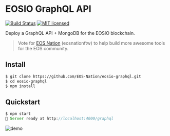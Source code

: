 # EOSIO GraphQL API

[![Build Status](https://travis-ci.org/EOS-Nation/eosio-graphql.svg?branch=master)](https://travis-ci.org/EOS-Nation/eosio-graphql)
[![MIT licensed](https://img.shields.io/badge/license-MIT-blue.svg)](https://raw.githubusercontent.com/EOS-Nation/eosio-graphql/master/LICENSE)

Deploy a GraphQL API + MongoDB for the EOSIO blockchain.

> Vote for [EOS Nation](https://eosnation.io) (eosnationftw) to help build more awesome tools for the EOS community.

## Install

```bash
$ git clone https://github.com/EOS-Nation/eosio-graphql.git
$ cd eosio-graphql
$ npm install
```

## Quickstart

```javascript
$ npm start
🚀 Server ready at http://localhost:4000/graphql
```

![demo](https://user-images.githubusercontent.com/550895/43098978-b495347a-8e8e-11e8-9876-1c650a792acc.png)